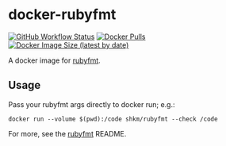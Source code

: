 # docker-rubyfmt

[![GitHub Workflow Status](https://img.shields.io/github/actions/workflow/status/shkm/docker-rubyfmt/ci.yml)](https://github.com/shkm/docker-rubyfmt) [![Docker Pulls](https://img.shields.io/docker/pulls/shkm/rubyfmt)](https://hub.docker.com/repository/docker/shkm/rubyfmt/) [![Docker Image Size (latest by date)](https://img.shields.io/docker/image-size/shkm/rubyfmt)](https://hub.docker.com/repository/docker/shkm/rubyfmt/)

A docker image for [rubyfmt](https://github.com/fables-tales/rubyfmt).

## Usage

Pass your rubyfmt args directly to docker run; e.g.:

```
docker run --volume $(pwd):/code shkm/rubyfmt --check /code
```

For more, see the [rubyfmt](https://github.com/fables-tales/rubyfmt) README.
